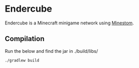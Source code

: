 # Endercube
Endercube is a Minecraft minigame network using [Minestom](https://minestom.net).

## Compilation
Run the below and find the jar in ./build/libs/

```shell
./gradlew build
```